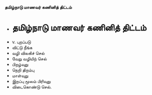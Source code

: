 **தமிழ்நாடு மாணவர் கணினித் திட்டம்**
- # தமிழ்நாடு மாணவர் கணினித் திட்டம்
- v. புறப்படு
- விட்டு நீங்க
- வழி விலகிச் செல்
- வேறு வழியிற் செல்
- பிறழ்வுறு
- நெறி திறம்பு
- மாள்வுறு
- இறப்பு மூலம் பிரிவுறு
- விடைகொண்டு செல்.

